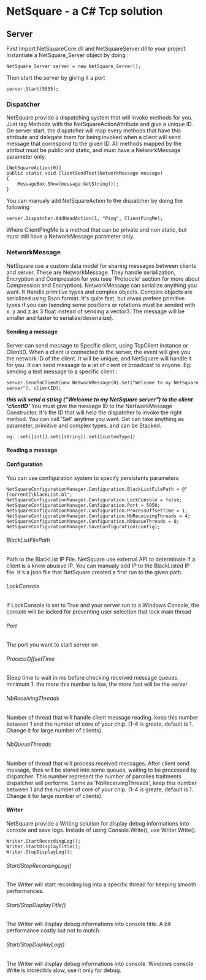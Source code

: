 # NetSquare - a C# Tcp solution

## Server
First Import NetSquareCore.dll and NetSquareServer.dll to your project.
Instantiate a NetSquare_Server object by doing :
```
NetSquare_Server server = new NetSquare_Server();
```
Then start the server by giving it a port
```
server.Start(5555);
```

### Dispatcher
NetSquare provide a dispatching system that will invoke methods for you.
Just tag Methods with the NetSquareActionAttribute and give a unique ID.
On server start, the dispatcher will map every methods that have this attribute and delegate them for being invoked when a client will send message that correspond to the given ID.
All methods mapped by the attribut must be public and static, and must have a NetworkMessage parameter only.
```
[NetSquareAction(0)]
public static void ClientSendText(NetworkMessage message)
{
    MessageBox.Show(message.GetString());
}
```

You can manualy add NetSquareAction to the dispatcher by doing the following 
```
server.Dispatcher.AddHeadAction(1, "Ping", ClientPingMe);
```
Where ClientPingMe is a method that can be private and non static, but must still have a NetworkMessage parameter only.

### NetworkMessage
NetSquare use a custom data model for sharing messages between clients and server.
These are NetworkMessage. They handle serialization, Encryption and Compression for you (see 'Protocole' section for more about Compression and Encryption).
NetworkMessage can serialize anything you want. It Handle primitive types and complex objects. Complex objects are serialized using Bson format. It's quite fast, but alwas prefere primitive types if you can (sending some positions or rotations must be sended with x, y and z as 3 float instead of sending a vector3. The message will be smaller and faster to serialize/deserialize).

#### Sending a message
Server can send message to Specific client, using TcpClient instance or ClientID.
When a client is connected to the server, the event will give you the network ID of the client. It will be unique, and NetSquare will handle it for you.
It can send message to a ist of client or broadcast to anyone.
Eg: sending a text message to a specific client :
```
server.SendToClient(new NetworkMessage(0).Set("Welcome to my NetSquare server"), clientID);
```
***this will send a string ("Welcome to my NetSquare server") to the client 'clientID'***
You must give the message ID to the NertworkMessage Constructor. It's the ID that will help the dispatcher to invoke the right method. You can call 'Set' anytime you want. Set can take anything as parameter, primitive and complex types, and can be Stacked.
```
eg: .set([int]).set([string]).set([customType])
```

#### Reading a message

#### Configuration
You can use configuration system to specify persistants parameters
```
NetSquareConfigurationManager.Configuration.BlackListFilePath = @"[current]\blackList.bl";
NetSquareConfigurationManager.Configuration.LockConsole = false;
NetSquareConfigurationManager.Configuration.Port = 5050;
NetSquareConfigurationManager.Configuration.ProcessOffsetTime = 1;
NetSquareConfigurationManager.Configuration.NbReceivingThreads = 4;
NetSquareConfigurationManager.Configuration.NbQueueThreads = 8;
NetSquareConfigurationManager.SaveConfiguration(config);
```
###### BlackListFilePath
Path to the BlackList IP File. NetSquare use external API to determinate if a client is a knew abusive IP.
You can manualy add IP to the BlackListed IP file. It's a json file that NetSquare created a first run to the given path.

###### LockConsole
If LockConsole is set to True and your server run to a Windows Console, the console will be locked for preventing user selection that lock main thread

###### Port
The port you want to start server on

###### ProcessOffsetTime
Sleep time to wait in ms before checking received message queues. minimum 1. the more this number is low, the more fast will be the server

###### NbReceivingThreads
Number of thread that will handle client message reading. keep this number between 1 and the number of core of your chip. (1-4 is greate, default is 1. Change it for large number of clients).

###### NbQueueThreads
Number of thread that will process received messages. After client send message, thos will be stored into some queues, waiting to be processed by dispatcher. This number represent the number of parralles traitments dispatcher will performe.
Same as 'NbReceivingThreads', keep this number between 1 and the number of core of your chip. (1-4 is greate, default is 1. Change it for large number of clients).

#### Writer
NetSquare provide a Writing solution for display debug informations into console and save logs.
Instade of using Console.Write(), use Writer.Write().

```
Writer.StartRecordingLog();
Writer.StartDisplayTitle();
Writer.StopDisplayLog();
```
###### Start/StopRecordingLog()
The Writer will start recording log into a specific thread for keeping smooth performances.

###### Start/StopDisplayTitle()
The Writer will display debug informations into console title. A bit performance costly but not to mutch.

###### Start/StopDisplayLog()
The Writer will display debug informations into console. Windows console Write is incredibly slow, use it only for debug.
